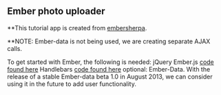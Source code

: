 ## Ember photo uploader

**This tutorial app is created from [embersherpa](http://embersherpa.com/articles/crud-example-app-without-ember-data/).

**NOTE: Ember-data is not being used, we are creating separate AJAX calls.

To get started with Ember, the following is needed:
jQuery
Ember.js [code found here](http://emberjs.com/builds/#/release)
Handlebars [code found here](http://handlebarsjs.com/)
optional: Ember-Data. With the release of a stable Ember-data beta 1.0 in August 2013, we can consider using it in the future to add user functionality.

